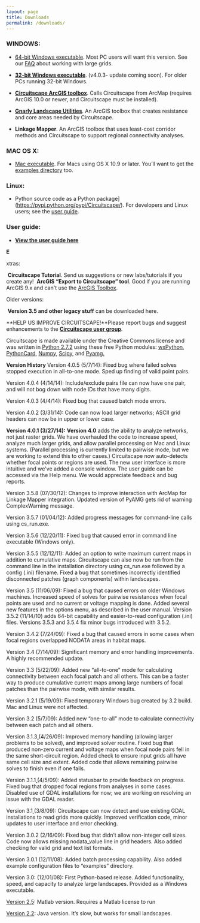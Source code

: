 ```yaml
---
layout: page 
title: Downloads
permalink: /downloads/
---
```


### WINDOWS: 

* [64-bit Windows executable](https://circuitscapebinaries.blob.core.windows.net/binaries/Circuitscape-4.0.5-x64-setup.exe). Most PC users will want this version. See our [FAQ](http://www.circuitscape.org/FAQ) about working with large grids.

* [**32-bit Windows executable**](https://circuitscapebinaries.blob.core.windows.net/binaries/Circuitscape-4.0.3-Win32-setup.exe). (v4.0.3- update coming soon). For older PCs running 32-bit Windows. 

* [**Circuitscape ArcGIS toolbox**](https://circuitscapebinaries.blob.core.windows.net/binaries/Circuitscape_for_ArcGIS_2013_10_08_rev2.zip). Calls Circuitscape from ArcMap (requires ArcGIS 10.0 or newer, and Circuitscape must be installed). 

* [**Gnarly Landscape Utilities**](https://www.circuitscape.org/gnarly-landscape-utilities). An ArcGIS toolbox that creates resistance and core areas needed by Circuitscape.

* **Linkage Mapper**. An ArcGIS toolbox that uses least-cost corridor methods and Circuitscape to support regional connectivity analyses. ​    

###  **MAC OS X:** 

* [Mac executable](https://circuitscapebinaries.blob.core.windows.net/binaries/Circuitscape-4.0.5.dmg). For Macs using OS X 10.9 or later. You’ll want to get the [examples directory](https://circuitscapebinaries.blob.core.windows.net/binaries/examples.zip) too.

### **Linux:**

* 
  Python source code as a Python package](https://pypi.python.org/pypi/Circuitscape/). For developers and Linux users; see the [user guide](https://circuitscape.org/circuitscape_4_0_user_guide.html).


### **User guide:** 

* [**View the user guide here**](/circuitscape)



**E**

xtras:

​    **Circuitscape Tutorial**. Send us suggestions or new labs/tutorials if you create any! 
​    **ArcGIS “Export to Circuitscape” tool**. Good if you are running ArcGIS 9.x and can't use the [ArcGIS Toolbox](https://circuitscape.googlecode.com/files/Circuitscape_for_ArcGIS_2013_10_08_rev2.zip).



Older versions:

​    **Version 3.5 and other legacy stuff** can be downloaded here.



**HELP US IMPROVE CIRCUITSCAPE!**Please report bugs and suggest enhancements to the [**Circuitscape user group**](https://groups.google.com/group/circuitscape?hl=en). 

Circuitscape is made available under the Creative Commons license and was written in [Python 2.7.2](https://www.python.org/) using these free Python modules: [wxPython](http://www.wxpython.org/), [PythonCard](http://pythoncard.sourceforge.net/), [Numpy](http://numpy.scipy.org/), [Scipy](http://www.scipy.org/), and [Pyamg.](http://code.google.com/p/pyamg/)


**Version History** Version 4.0.5 (5/7/14): Fixed bug where failed solves stopped execution in all-to-one mode. Sped up finding of valid point pairs.

Version 4.0.4 (4/14/14): Include/exclude pairs file can now have one pair, and will not bog down with node IDs that have many digits.

Version 4.0.3 (4/4/14): Fixed bug that caused batch mode errors.

Version 4.0.2 (3/31/14): Code can now load larger networks; ASCII grid headers can now be in upper or lower case.

**Version 4.0.1 (3/27/14):** **Version 4.0** adds the ability to analyze networks, not just raster grids. We have overhauled the code to increase speed, analyze much larger grids, and allow parallel processing on Mac and Linux systems. (Parallel processing is currently limited to pairwise mode, but we are working to extend this to other cases.) Circuitscape now auto-detects whether focal points or regions are used. The new user interface is more intuitive and we've added a console window. The user guide can be accessed via the Help menu. We would appreciate feedback and bug reports.

Version 3.5.8 (07/30/12): Changes to improve interaction with ArcMap for Linkage Mapper integration. Updated version of PyAMG gets rid of warning ComplexWarning message.  

Version 3.5.7 (01/04/12): Added progress messages for command-line calls using cs_run.exe.  

Version 3.5.6 (12/20/11): Fixed bug that caused error in command line executable (Windows only).

Version 3.5.5 (12/12/11): Added an option to write maximum current maps in addition to cumulative maps.  Circuitscape can also now be run from the command line in the installation directory using cs_run.exe followed by a config (.ini) filename.  Fixed a bug that sometimes incorrectly identified disconnected patches (graph components) within landscapes.

Version 3.5 (11/06/09): Fixed a bug that caused errors on older Windows machines.  Increased speed of solves for pairwise resistances when focal points are used and no current or voltage mapping is done.  Added several new features in the options menu, as described in the user manual. Version 3.5.2 (11/14/10) adds 64-bit capability and easier-to-read configuration (.ini) files.  Versions 3.5.3 and 3.5.4 fix minor bugs introduced with 3.5.2.

Version 3.4.2 (7/24/09): Fixed a bug that caused errors in some cases when focal regions overlapped NODATA areas in habitat maps. 

Version 3.4 (7/14/09): Significant memory and error handling improvements.  A highly recommended update.

Version 3.3 (5/22/09): Added new “all-to-one” mode for calculating connectivity between each focal patch and all others.  This can be a faster way to produce cumulative current maps among large numbers of focal patches than the pairwise mode, with similar results.

Version 3.2.1 (5/19/09):  Fixed temporary Windows bug created by 3.2 build.  Mac and Linux were not affected.

Version 3.2 (5/7/09):  Added new “one-to-all” mode to calculate connectivity between each patch and all others. 

Version 3.1.3[ ](https://www.circuitscape.org/Downloads/Circuitscape-3.0.2-setup.exe)(4/26/09):  Improved memory handling (allowing larger problems to be solved), and improved solver routine.  Fixed bug that produced non-zero current and voltage maps when focal node pairs fell in the same short-circuit region.  Added check to ensure input grids all have same cell size and extent.  Added code that allows remaining pairwise solves to finish even if one fails.

Version 3.1.1[ ](https://www.circuitscape.org/Downloads/Circuitscape-3.0.2-setup.exe)(4/5/09):  Added statusbar to provide feedback on progress.  Fixed bug that dropped focal regions from analyses in some cases.  Disabled use of GDAL installations for now; we are working on resolving an issue with the GDAL reader.

Version 3.1[ ](https://www.circuitscape.org/Downloads/Circuitscape-3.0.2-setup.exe)(3/8/09): Circuitscape can now detect and use existing GDAL installations to read grids more quickly.  Improved verification code, minor updates to user interface and error checking. 

Version 3.0.2 (2/16/09): Fixed bug that didn’t allow non-integer cell sizes.  Code now allows missing nodata_value line in grid headers.  Also added checking for valid grid and text list formats.

Version 3.0.1 (12/11/08): Added batch processing capability. Also added example configuration files to “examples” directory.

Version 3.0: (12/01/08): First Python-based release. Added functionality, speed, and capacity to analyze large landscapes. Provided as a Windows executable.

[Version 2.5](https://www.circuitscape.org/Downloads/Circuitscape-2.5-Matlab.zip): Matlab version. Requires a Matlab license to run

[Version 2.2](https://www.circuitscape.org/Downloads/Circuitscape_2.2.zip): Java version. It’s slow, but works for small landscapes.